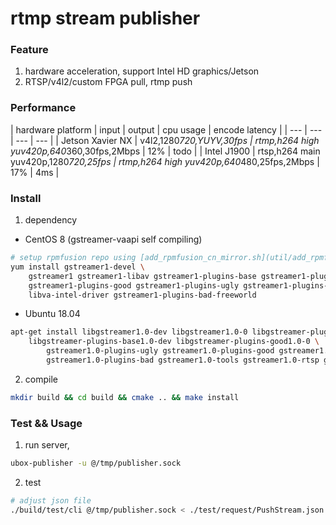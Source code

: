 rtmp stream publisher
=================
### Feature

1. hardware acceleration, support Intel HD graphics/Jetson
2. RTSP/v4l2/custom FPGA pull, rtmp push

### Performance

| hardware platform | input | output | cpu usage | encode latency |
| --- | --- | --- | --- |
| Jetson Xavier NX | v4l2,1280*720,YUYV,30fps | rtmp,h264 high yuv420p,640*360,30fps,2Mbps |  12% | todo |
| Intel J1900 | rtsp,h264 main yuv420p,1280*720,25fps |  rtmp,h264 high yuv420p,640*480,25fps,2Mbps | 17% | 4ms |

### Install
1. dependency

* CentOS 8 (gstreamer-vaapi self compiling)
```bash
# setup rpmfusion repo using [add_rpmfusion_cn_mirror.sh](util/add_rpmfusion_cn_mirror.sh)
yum install gstreamer1-devel \ 
    gstreamer1 gstreamer1-libav gstreamer1-plugins-base gstreamer1-plugins-bad-free \
    gstreamer1-plugins-good gstreamer1-plugins-ugly gstreamer1-plugins-ugly-free \
    libva-intel-driver gstreamer1-plugins-bad-freeworld
```

* Ubuntu 18.04
```bash
apt-get install libgstreamer1.0-dev libgstreamer1.0-0 libgstreamer-plugins-bad1.0-0 libgstreamer-plugins-base1.0-0 \
    libgstreamer-plugins-base1.0-dev libgstreamer-plugins-good1.0-0 \
        gstreamer1.0-plugins-ugly gstreamer1.0-plugins-good gstreamer1.0-plugins-base \
        gstreamer1.0-plugins-bad gstreamer1.0-tools gstreamer1.0-rtsp gstreamer1.0-vaapi  gstreamer1.0-libav
```

2. compile

```bash
mkdir build && cd build && cmake .. && make install
```

### Test && Usage

1. run server,
```bash
ubox-publisher -u @/tmp/publisher.sock
```

2. test
```bash
# adjust json file
./build/test/cli @/tmp/publisher.sock < ./test/request/PushStream.json
```
